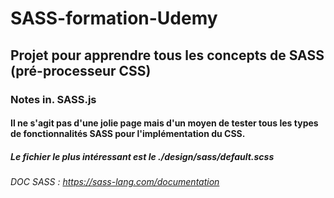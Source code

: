 # SASS-formation-Udemy

## Projet pour apprendre tous les concepts de SASS (pré-processeur CSS)

### Notes in. SASS.js

#### Il ne s'agit pas d'une jolie page mais d'un moyen de tester tous les types de fonctionnalités SASS pour l'implémentation du CSS.

##### Le fichier le plus intéressant est le ./design/sass/default.scss

###### DOC SASS : https://sass-lang.com/documentation